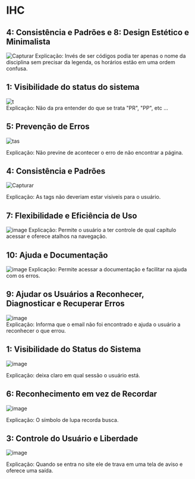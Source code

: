# IHC

## 4: Consistência e Padrões e 8: Design Estético e Minimalista
![Capturar](https://github.com/GaSiqueira/bertoti/assets/125694331/cc3edecc-6787-42dd-a37d-2f513e00b4f4)
Explicação: Invés de ser códigos podia ter apenas o nome da disciplina sem precisar da legenda, os horários estão em uma ordem confusa.


## 1: Visibilidade do status do sistema
![t](https://github.com/GaSiqueira/bertoti/assets/125694331/6504556a-5048-4787-8194-9785cc95d8dc)
<br>
Explicação: Não da pra entender do que se trata "PR", "PP", etc ...  

## 5: Prevenção de Erros
![tas](https://github.com/GaSiqueira/bertoti/assets/125694331/9ffe9597-58a3-4c9f-93d2-7b638e355911)

Explicação: Não previne de acontecer o erro de não encontrar a página.

## 4: Consistência e Padrões
![Capturar](https://github.com/GaSiqueira/bertoti/assets/125694331/9e386336-fec9-4566-b380-266434cf8c38)

Explicação: As tags não deveriam estar visiveis para o usuário.

## 7: Flexibilidade e Eficiência de Uso
![image](https://github.com/GaSiqueira/bertoti/assets/125694331/29018fe3-a94f-4698-a2d4-edc90d04e05c)
Explicação: Permite o usuário a ter controle de qual capítulo acessar e oferece atalhos na navegação.

## 10: Ajuda e Documentação
![image](https://github.com/GaSiqueira/bertoti/assets/125694331/1679762d-07cf-44b6-9912-fcf5b0caf232)
Explicação: Permite acessar a documentação e facilitar na ajuda com os erros.

## 9: Ajudar os Usuários a Reconhecer, Diagnosticar e Recuperar Erros
![image](https://github.com/GaSiqueira/bertoti/assets/125694331/4cb7c252-7c57-4b73-bead-adc8e2f3d66c)
<br/>
Explicação: Informa que o email não foi encontrado e ajuda o usuário a reconhecer o que errou.

## 1: Visibilidade do Status do Sistema
![image](https://github.com/GaSiqueira/bertoti/assets/125694331/d3a8cc90-e7fa-4bbd-b042-e73fc27278c5)

Explicação: deixa claro em qual sessão o usuário está.

## 6: Reconhecimento em vez de Recordar
![image](https://github.com/GaSiqueira/bertoti/assets/125694331/8607e716-c15b-4b72-8753-6df584f97c77)

Explicação: O símbolo de lupa recorda busca.


## 3: Controle do Usuário e Liberdade
![image](https://github.com/GaSiqueira/bertoti/assets/125694331/58676a88-840d-408a-9dba-ef6013cd48c5)

Explicação: Quando se entra no site ele de trava em uma tela de aviso e oferece uma saída.
